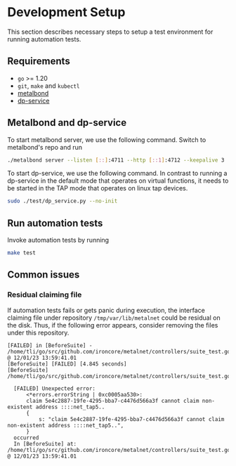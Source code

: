 # Development Setup
This section describes necessary steps to setup a test environment for running automation tests.


## Requirements
* `go` >= 1.20
* `git`, `make` and `kubectl`
* [metalbond](https://github.com/ironcore-dev/metalbond)
* [dp-service](https://github.com/ironcore-dev/dpservice)

## Metalbond and dp-service
To start metalbond server, we use the following command. Switch to metalbond's repo and run
```sh
./metalbond server --listen [::]:4711 --http [::1]:4712 --keepalive 3
```

To start dp-service, we use the following command. In contrast to running a dp-service in the default mode that operates on virtual functions, it needs to be started in the TAP mode that operates on linux tap devices.
```sh
sudo ./test/dp_service.py --no-init
```

## Run automation tests
Invoke automation tests by running
```sh
make test
```

## Common issues
### Residual claiming file
If automation tests fails or gets panic during execution, the interface claiming file under repository `/tmp/var/lib/metalnet` could be residual on the disk. Thus, if the following error appears, consider removing the files under this repository.

```
[FAILED] in [BeforeSuite] - /home/tli/go/src/github.com/ironcore/metalnet/controllers/suite_test.go:111 @ 12/01/23 13:59:41.01
[BeforeSuite] [FAILED] [4.845 seconds]
[BeforeSuite] 
/home/tli/go/src/github.com/ironcore/metalnet/controllers/suite_test.go:79

  [FAILED] Unexpected error:
      <*errors.errorString | 0xc0005aa530>: 
      claim 5e4c2887-19fe-4295-bba7-c4476d566a3f cannot claim non-existent address ::::net_tap5..
      {
          s: "claim 5e4c2887-19fe-4295-bba7-c4476d566a3f cannot claim non-existent address ::::net_tap5..",
      }
  occurred
  In [BeforeSuite] at: /home/tli/go/src/github.com/ironcore/metalnet/controllers/suite_test.go:111 @ 12/01/23 13:59:41.01
```


